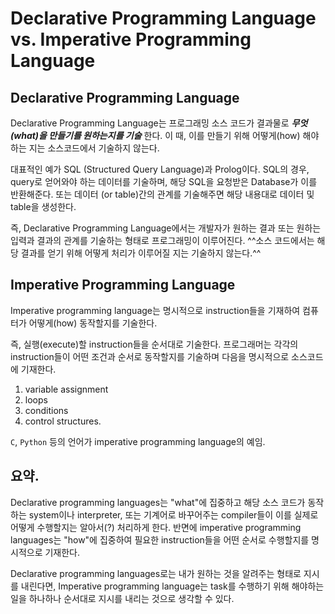 # Declarative Programming Language vs. Imperative Programming Language

## Declarative Programming Language

Declarative Programming Language는 프로그래밍 소스 코드가 결과물로 ***무엇(what)을 만들기를 원하는지를 기술*** 한다.
이 때, 이를 만들기 위해 어떻게(how) 해야하는 지는 소스코드에서 기술하지 않는다. 

대표적인 예가 SQL (Structured Query Language)과 Prolog이다. SQL의 경우, query로 얻어와야 하는 데이터를 기술하며, 해당 SQL을 요청받은 Database가 이를 반환해준다. 또는 데이터 (or table)간의 관계를 기술해주면 해당 내용대로 데이터 및 table을 생성한다.

즉, Declarative Programming Language에서는 개발자가 원하는 결과 또는 원하는 입력과 결과의 관계를 기술하는 형태로 프로그래밍이 이루어진다. ^^소스 코드에서는 해당 결과를 얻기 위해 어떻게 처리가 이루어질 지는 기술하지 않는다.^^

## Imperative Programming Language

Imperative programming language는 명시적으로 instruction들을 기재하여 컴퓨터가 어떻게(how) 동작할지를 기술한다.

즉, 실행(execute)할 instruction들을 순서대로 기술한다. 프로그래머는 각각의 instruction들이 어떤 조건과 순서로 동작할지를 기술하며 다음을 명시적으로 소스코드에 기재한다.

1. variable assignment
2. loops
3. conditions
4. control structures.

`C`, `Python` 등의 언어가 imperative programming language의 예임.

## 요약.

 Declarative programming languages는 "what"에 집중하고 해당 소스 코드가 동작하는 system이나 interpreter, 또는 기계어로 바꾸어주는 compiler들이 이를 실제로 어떻게 수행할지는 알아서(?) 처리하게 한다. 반면에 imperative programming languages는 "how"에 집중하여 필요한 instruction들을 어떤 순서로 수행할지를 명시적으로 기재한다.
 
 Declarative programming languages로는 내가 원하는 것을 알려주는 형태로 지시를 내린다면, Imperative programming language는 task를 수행하기 위해 해야하는 일을 하나하나 순서대로 지시를 내리는 것으로 생각할 수 있다.